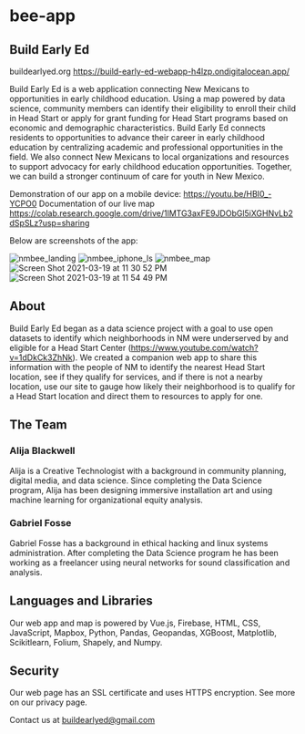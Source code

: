 # bee-app

## Build Early Ed

buildearlyed.org
https://build-early-ed-webapp-h4lzp.ondigitalocean.app/

Build Early Ed is a web application connecting New Mexicans to opportunities in early childhood education. Using a map powered by data science, community members can identify their eligibility to enroll their child in Head Start or apply for grant funding for Head Start programs based on economic and demographic characteristics. Build Early Ed connects residents to opportunities to advance their career in early childhood education by centralizing academic and professional opportunities in the field. We also connect New Mexicans to local organizations and resources to support advocacy for early childhood education opportunities. Together, we can build a stronger continuum of care for youth in New Mexico.

Demonstration of our app on a mobile device: https://youtu.be/HBI0_-YCPO0
Documentation of our live map https://colab.research.google.com/drive/1lMTG3axFE9JDObGl5iXGHNvLb2dSpSLz?usp=sharing

Below are screenshots of the app:

![nmbee_landing](https://user-images.githubusercontent.com/67302599/111854036-dc9a0580-88e2-11eb-898f-5d55cc680cf4.png)
![nmbee_iphone_ls](https://user-images.githubusercontent.com/67302599/111854039-ddcb3280-88e2-11eb-8ebb-40c9545da413.png)
![nmbee_map](https://user-images.githubusercontent.com/67302599/111854042-df94f600-88e2-11eb-8077-6bb371f84bd4.png)
![Screen Shot 2021-03-19 at 11 30 52 PM](https://user-images.githubusercontent.com/67302599/111860589-3532c800-890e-11eb-9b73-a169e3bbf4d9.png)
![Screen Shot 2021-03-19 at 11 54 49 PM](https://user-images.githubusercontent.com/67302599/111860663-a4102100-890e-11eb-8860-de724ef9e173.png)

## About

Build Early Ed began as a data science project with a goal to use open datasets to identify which neighborhoods in NM were underserved by and eligible for a Head Start Center (https://www.youtube.com/watch?v=1dDkCk3ZhNk). We created a companion web app to share this information with the people of NM to identify the nearest Head Start location, see if they qualify for services, and if there is not a nearby location, use our site to gauge how likely their neighborhood is to qualify for a Head Start location and direct them to resources to apply for one.

## The Team

### Alija Blackwell

Alija is a Creative Technologist with a background in community planning, digital media, and data science. Since completing the Data Science program, Alija has been designing immersive installation art and using machine learning for organizational equity analysis.

### Gabriel Fosse
Gabriel Fosse has a background in ethical hacking and linux systems administration. After completing the Data Science program he has been working as a freelancer using neural networks for sound classification and analysis.

## Languages and Libraries

Our web app and map is powered by Vue.js, Firebase, HTML, CSS, JavaScript, Mapbox, Python, Pandas, Geopandas, XGBoost, Matplotlib, Scikitlearn, Folium, Shapely, and Numpy.

## Security

Our web page has an SSL certificate and uses HTTPS encryption. See more on our privacy page.

Contact us at buildearlyed@gmail.com
